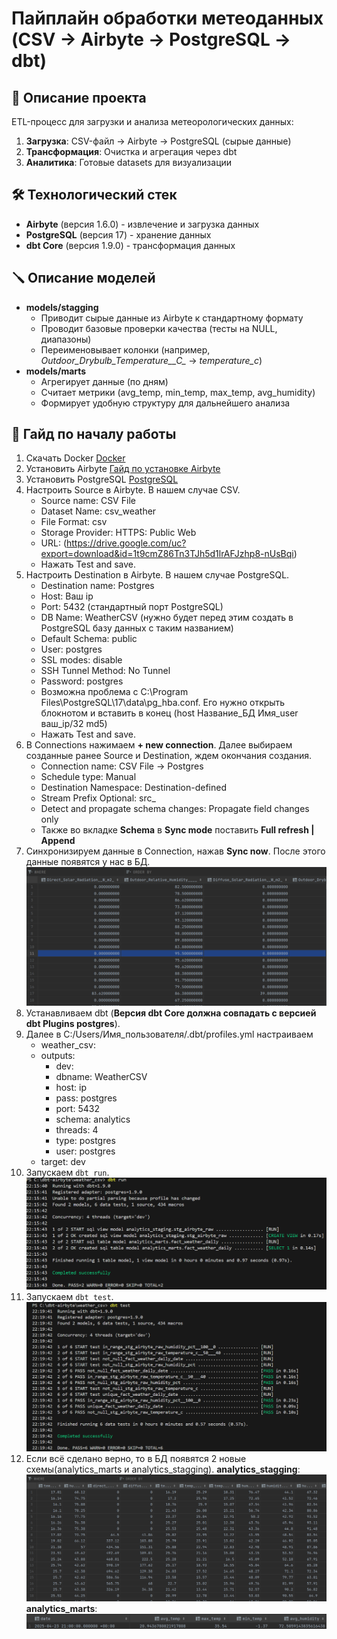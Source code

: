 # Пайплайн обработки метеоданных (CSV → Airbyte → PostgreSQL → dbt)

## 📌 Описание проекта
ETL-процесс для загрузки и анализа метеорологических данных:
1. **Загрузка**: CSV-файл → Airbyte → PostgreSQL (сырые данные)
2. **Трансформация**: Очистка и агрегация через dbt
3. **Аналитика**: Готовые datasets для визуализации

## 🛠 Технологический стек
- **Airbyte** (версия 1.6.0) - извлечение и загрузка данных
- **PostgreSQL** (версия 17) - хранение данных
- **dbt Core** (версия 1.9.0) - трансформация данных

## 🪛 Описание моделей
- **models/stagging** 
  + Приводит сырые данные из Airbyte к стандартному формату
  + Проводит базовые проверки качества (тесты на NULL, диапазоны)
  + Переименовывает колонки (например, *Outdoor_Drybulb_Temperature__C_* → *temperature_c*)
- **models/marts** 
  + Агрегирует данные (по дням)
  + Считает метрики (avg_temp, min_temp, max_temp, avg_humidity)
  + Формирует удобную структуру для дальнейшего анализа



## 🚀 Гайд по началу работы
1. Скачать Docker [Docker](https://www.docker.com/products/docker-desktop/)
2. Установить Airbyte [Гайд по установке Airbyte](https://docs.airbyte.com/using-airbyte/getting-started/oss-quickstart)
3. Установить PostgreSQL [PostgreSQL](https://www.postgresql.org/download/)
4. Настроить Source в Airbyte. В нашем случае CSV.
   + Source name: CSV File
   + Dataset Name: csv_weather
   + File Format: csv
   + Storage Provider: HTTPS: Public Web
   + URL: (https://drive.google.com/uc?export=download&id=1t9cmZ86Tn3TJh5d1lrAFJzhp8-nUsBqi)
   + Нажать Test and save.
5. Настроить Destination в Airbyte. В нашем случае PostgreSQL.
    + Destination name: Postgres
    + Host: Ваш ip
    + Port: 5432 (стандартный порт PostgreSQL)
    + DB Name: WeatherCSV (нужно будет перед этим создать в PostgreSQL базу данных с таким названием)
    + Default Schema: public
    + User: postgres
    + SSL modes: disable
    + SSH Tunnel Method: No Tunnel
    + Password: postgres
    + Возможна проблема с C:\Program Files\PostgreSQL\17\data\pg_hba.conf. Его нужно открыть блокнотом и вставить в конец (host    Название_БД   Имя_user        ваш_ip/32         md5)
    + Нажать Test and save.
6. В Connections нажимаем **+ new connection**. Далее выбираем созданные ранее Source и Destination, ждем окончания создания.
    + Connection name: CSV File → Postgres
    + Schedule type: Manual
    + Destination Namespace: Destination-defined
    + Stream Prefix Optional: src_
    + Detect and propagate schema changes: Propagate field changes only
    + Также во вкладке **Schema** в **Sync mode** поставить **Full refresh | Append** 
7. Cинхронизируем данные в Connection, нажав **Sync now**. После этого данные появятся у нас в БД. ![Данные в БД](/screenshot/src_csv_weather.png)
8. Устанавливаем dbt (**Версия dbt Core должна совпадать с версией dbt Plugins postgres**).
9. Далее в C:/Users/Имя_пользователя/.dbt/profiles.yml настраиваем
    + weather_csv:
    + outputs:
        + dev:
        + dbname: WeatherCSV
        + host: ip
        + pass: postgres
        + port: 5432
        + schema: analytics
        + threads: 4
        + type: postgres
        + user: postgres
    + target: dev
10. Запускаем `dbt run`. ![dbt run](/screenshot/dbt_run.png)
11. Запускаем `dbt test`. ![dbt test](/screenshot/dbt_test.png)
12. Если всё сделано верно, то в БД появятся 2 новые схемы(analytics_marts и analytics_stagging).
**analytics_stagging**:
![analytics_stagging](/screenshot/analytics_stagging.png)
**analytics_marts**: ![analytics_marts](/screenshot/analytics_marts.png)

